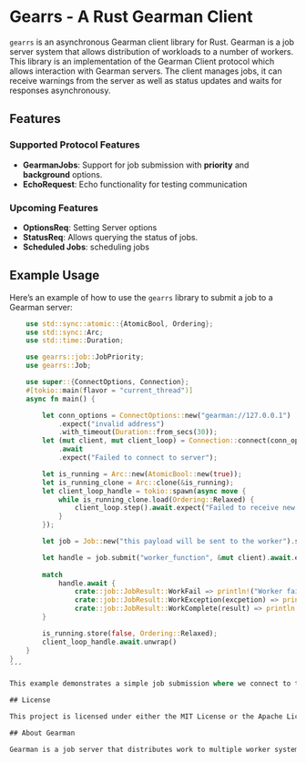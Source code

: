 # Gearrs - A Rust Gearman Client

`gearrs` is an asynchronous Gearman client library for Rust. Gearman is a job server system that allows distribution of workloads to a number of workers. This library is an implementation of the Gearman Client protocol which allows interaction with Gearman servers. The client manages jobs, it can receive warnings from the server as well as status updates and waits for responses asynchronousy.

## Features
### Supported Protocol Features

- **GearmanJobs**: Support for job submission with **priority** and **background** options.
- **EchoRequest**: Echo functionality for testing communication

### Upcoming Features

- **OptionsReq**: Setting Server options
- **StatusReq**: Allows querying the status of jobs.
- **Scheduled Jobs**: scheduling jobs 

## Example Usage

Here’s an example of how to use the `gearrs` library to submit a job to a Gearman server:

```rust
    use std::sync::atomic::{AtomicBool, Ordering};
    use std::sync::Arc;
    use std::time::Duration;

    use gearrs::job::JobPriority;
    use gearrs::Job;

    use super::{ConnectOptions, Connection};
    #[tokio::main(flavor = "current_thread")]
    async fn main() {

        let conn_options = ConnectOptions::new("gearman://127.0.0.1")
            .expect("invalid address")
            .with_timeout(Duration::from_secs(30));
        let (mut client, mut client_loop) = Connection::connect(conn_options)
            .await
            .expect("Failed to connect to server");

        let is_running = Arc::new(AtomicBool::new(true));
        let is_running_clone = Arc::clone(&is_running);
        let client_loop_handle = tokio::spawn(async move {
            while is_running_clone.load(Ordering::Relaxed) {
                client_loop.step().await.expect("Failed to receive new responses")
            }
        });

        let job = Job::new("this payload will be sent to the worker").set_priority(JobPriority::Default).is_background(false);

        let handle = job.submit("worker_function", &mut client).await.expect("Server responded with error");
    
        match 
            handle.await {
                crate::job::JobResult::WorkFail => println!("Worker failed"),
                crate::job::JobResult::WorkException(excpetion) => println!("Worker returned exception: {:?}", excpetion.get_opaque_response()),
                crate::job::JobResult::WorkComplete(result) => println!("Worker returned bytes: {:?}", result.get_opaque_response())
        }

        is_running.store(false, Ordering::Relaxed);
        client_loop_handle.await.unwrap()
    }
}
´´´

This example demonstrates a simple job submission where we connect to the Gearman server at 127.0.0.1:4730, submit a job, and print the result.

## License

This project is licensed under either the MIT License or the Apache License 2.0, at your option. See the LICENSE-MIT or LICENSE-APACHE files for details.

## About Gearman

Gearman is a job server that distributes work to multiple worker systems, allowing you to build scalable applications that can perform tasks concurrently. It's especially useful for systems that require job queues, parallel processing, and load balancing.
